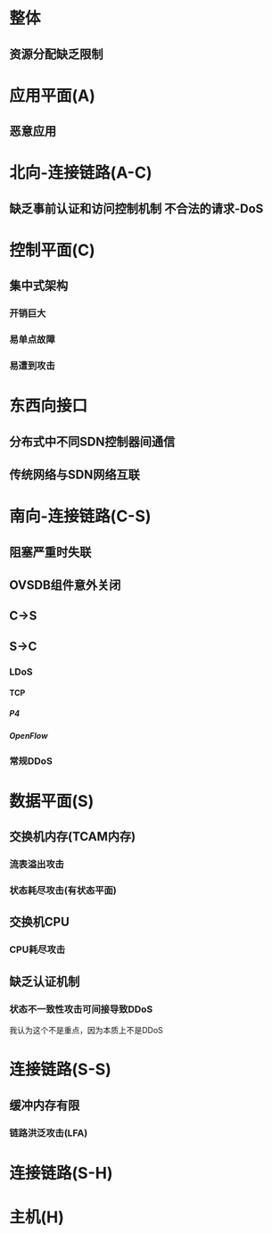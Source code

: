 # 整体
## 资源分配缺乏限制
# 应用平面(A) 
## 恶意应用
# 北向-连接链路(A-C)
## 缺乏事前认证和访问控制机制 不合法的请求-DoS

# 控制平面(C)
## 集中式架构
### 开销巨大
### 易单点故障
### 易遭到攻击
# 东西向接口
## 分布式中不同SDN控制器间通信
## 传统网络与SDN网络互联
# 南向-连接链路(C-S)
## 阻塞严重时失联
## OVSDB组件意外关闭
## C->S
## S->C
### LDoS
#### TCP
##### P4
##### OpenFlow
### 常规DDoS

# 数据平面(S)
## 交换机内存(TCAM内存)
### 流表溢出攻击
### 状态耗尽攻击(有状态平面)
## 交换机CPU
### CPU耗尽攻击

## 缺乏认证机制
### 状态不一致性攻击可间接导致DDoS
我认为这个不是重点，因为本质上不是DDoS

# 连接链路(S-S)
## 缓冲内存有限
### 链路洪泛攻击(LFA)
# 连接链路(S-H)
# 主机(H)



